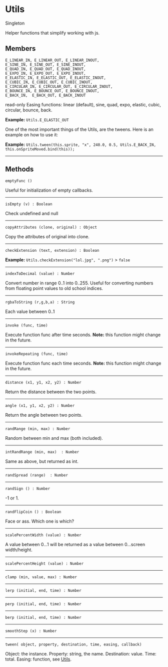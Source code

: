 # Utils

<span class="label label-warning">Singleton</span>

Helper functions that simplify working with js.

## Members

    E_LINEAR_IN, E_LINEAR_OUT, E_LINEAR_INOUT, 
    E_SINE_IN, E_SINE_OUT, E_SINE_INOUT, 
    E_QUAD_IN, E_QUAD_OUT, E_QUAD_INOUT,
    E_EXPO_IN, E_EXPO_OUT, E_EXPO_INOUT, 
    E_ELASTIC_IN, E_ELASTIC_OUT, E_ELASTIC_INOUT, 
    E_CUBIC_IN, E_CUBIC_OUT, E_CUBIC_INOUT,
    E_CIRCULAR_IN, E_CIRCULAR_OUT, E_CIRCULAR_INOUT,
    E_BOUNCE_IN, E_BOUNCE_OUT, E_BOUNCE_INOUT, 
    E_BACK_IN,  E_BACK_OUT, E_BACK_INOUT

<span class="label label-danger">read-only</span>
Easing functions: linear (default), sine, quad, expo, elastic, cubic, circular, bounce, back.

**Example:** `Utils.E_ELASTIC_OUT`

One of the most important things of the Utils, are the tweens. Here is an example on how to use it:

**Example:** `Utils.tween(this.sprite, "x", 240.0, 0.5, Utils.E_BACK_IN, this.onSpriteMoved.bind(this));`

---

## Methods

    emptyFunc ()

Useful for initialization of empty callbacks.

---

    isEmpty (v) : Boolean

Check undefined and null

---

    copyAttributes (clone, original) : Object

Copy the attributes of original into clone.

---

    checkExtension (text, extension) : Boolean

**Example:** `Utils.checkExtension("lol.jpg", ".png")` > `false`

---

    indexToDecimal (value) : Number

Convert number in range 0..1 into 0..255. Useful for converting numbers from floating point values to old school indices.

---

    rgbaToString (r,g,b,a) : String

Each value between 0..1

---

    invoke (func, time)

Execute function func after time seconds.
**Note:** this function might change in the future.

---

    invokeRepeating (func, time)

Execute function func each time seconds.
**Note:** this function might change in the future.

---

    distance (x1, y1, x2, y2) : Number

Return the distance between the two points.

---

    angle (x1, y1, x2, y2) : Number

Return the angle between two points.

---

    randRange (min, max) : Number

Random between min and max (both included).

---

    intRandRange (min, max)  : Number

Same as above, but returned as int.

---

    randSpread (range)  : Number

---

    randSign () : Number

-1 or 1.

---

    randFlipCoin () : Boolean

Face or ass. Which one is which?

---

    scalePercentWidth (value) : Number

A value between 0...1 will be returned as a value between 0...screen width/height.

---

    scalePercentHeight (value) : Number

---

    clamp (min, value, max) : Number

---

    lerp (initial, end, time) : Number

---

    perp (initial, end, time) : Number

---

    berp (initial, end, time) : Number

---

    smoothStep (x) : Number

---

    tween( object, property, destination, time, easing, callback)

Object: the instance. Property: string, the name. Destination: value. Time: total. Easing: function, see [Utils](utils.md).
